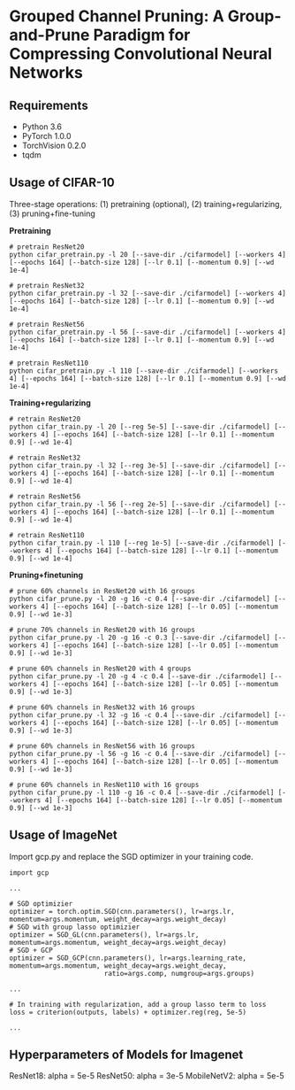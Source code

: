 # Grouped Channel Pruning: A Group-and-Prune Paradigm for Compressing Convolutional Neural Networks

## Requirements
- Python 3.6
- PyTorch 1.0.0
- TorchVision 0.2.0
- tqdm

## Usage of CIFAR-10 
Three-stage operations: (1) pretraining (optional), (2) training+regularizing, (3) pruning+fine-tuning

**Pretraining**

```
# pretrain ResNet20
python cifar_pretrain.py -l 20 [--save-dir ./cifarmodel] [--workers 4] [--epochs 164] [--batch-size 128] [--lr 0.1] [--momentum 0.9] [--wd 1e-4]

# pretrain ResNet32
python cifar_pretrain.py -l 32 [--save-dir ./cifarmodel] [--workers 4] [--epochs 164] [--batch-size 128] [--lr 0.1] [--momentum 0.9] [--wd 1e-4]

# pretrain ResNet56
python cifar_pretrain.py -l 56 [--save-dir ./cifarmodel] [--workers 4] [--epochs 164] [--batch-size 128] [--lr 0.1] [--momentum 0.9] [--wd 1e-4]

# pretrain ResNet110
python cifar_pretrain.py -l 110 [--save-dir ./cifarmodel] [--workers 4] [--epochs 164] [--batch-size 128] [--lr 0.1] [--momentum 0.9] [--wd 1e-4]
```

**Training+regularizing**

```
# retrain ResNet20
python cifar_train.py -l 20 [--reg 5e-5] [--save-dir ./cifarmodel] [--workers 4] [--epochs 164] [--batch-size 128] [--lr 0.1] [--momentum 0.9] [--wd 1e-4]

# retrain ResNet32
python cifar_train.py -l 32 [--reg 3e-5] [--save-dir ./cifarmodel] [--workers 4] [--epochs 164] [--batch-size 128] [--lr 0.1] [--momentum 0.9] [--wd 1e-4]

# retrain ResNet56
python cifar_train.py -l 56 [--reg 2e-5] [--save-dir ./cifarmodel] [--workers 4] [--epochs 164] [--batch-size 128] [--lr 0.1] [--momentum 0.9] [--wd 1e-4]

# retrain ResNet110
python cifar_train.py -l 110 [--reg 1e-5] [--save-dir ./cifarmodel] [--workers 4] [--epochs 164] [--batch-size 128] [--lr 0.1] [--momentum 0.9] [--wd 1e-4]
```

**Pruning+finetuning**

```
# prune 60% channels in ResNet20 with 16 groups
python cifar_prune.py -l 20 -g 16 -c 0.4 [--save-dir ./cifarmodel] [--workers 4] [--epochs 164] [--batch-size 128] [--lr 0.05] [--momentum 0.9] [--wd 1e-3]

# prune 70% channels in ResNet20 with 16 groups
python cifar_prune.py -l 20 -g 16 -c 0.3 [--save-dir ./cifarmodel] [--workers 4] [--epochs 164] [--batch-size 128] [--lr 0.05] [--momentum 0.9] [--wd 1e-3]

# prune 60% channels in ResNet20 with 4 groups
python cifar_prune.py -l 20 -g 4 -c 0.4 [--save-dir ./cifarmodel] [--workers 4] [--epochs 164] [--batch-size 128] [--lr 0.05] [--momentum 0.9] [--wd 1e-3]

# prune 60% channels in ResNet32 with 16 groups
python cifar_prune.py -l 32 -g 16 -c 0.4 [--save-dir ./cifarmodel] [--workers 4] [--epochs 164] [--batch-size 128] [--lr 0.05] [--momentum 0.9] [--wd 1e-3]

# prune 60% channels in ResNet56 with 16 groups
python cifar_prune.py -l 56 -g 16 -c 0.4 [--save-dir ./cifarmodel] [--workers 4] [--epochs 164] [--batch-size 128] [--lr 0.05] [--momentum 0.9] [--wd 1e-3]

# prune 60% channels in ResNet110 with 16 groups
python cifar_prune.py -l 110 -g 16 -c 0.4 [--save-dir ./cifarmodel] [--workers 4] [--epochs 164] [--batch-size 128] [--lr 0.05] [--momentum 0.9] [--wd 1e-3]
```


## Usage of ImageNet 

Import gcp.py and replace the SGD optimizer in your training code.

```
import gcp

...

# SGD optimizier
optimizer = torch.optim.SGD(cnn.parameters(), lr=args.lr, momentum=args.momentum, weight_decay=args.weight_decay)
# SGD with group lasso optimizier
optimizer = SGD_GL(cnn.parameters(), lr=args.lr, momentum=args.momentum, weight_decay=args.weight_decay)
# SGD + GCP
optimizer = SGD_GCP(cnn.parameters(), lr=args.learning_rate, momentum=args.momentum, weight_decay=args.weight_decay,
                        ratio=args.comp, numgroup=args.groups)

...

# In training with regularization, add a group lasso term to loss
loss = criterion(outputs, labels) + optimizer.reg(reg, 5e-5)

...

```

## Hyperparameters of Models for Imagenet

ResNet18: alpha = 5e-5
ResNet50: alpha = 3e-5
MobileNetV2: alpha = 5e-5

